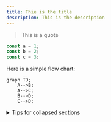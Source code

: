 ```yaml
---
title: Thie is the title
description: This is the description
---
```


> This is a quote

```js {1-2} [/src/components/HelloCodeTitle.js]
const a = 1;
const b = 2;
const c = 3;
```

Here is a simple flow chart:

```mermaid
graph TD;
    A-->B;
    A-->C;
    B-->D;
    C-->D;
```

<details>

<summary>Tips for collapsed sections</summary>

### You can add a header

You can add text within a collapsed section.

You can add an image or a code block, too.

```ruby
   puts "Hello World"
```

</details>
